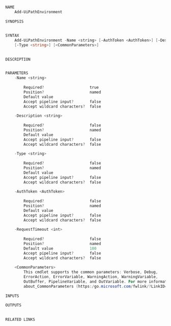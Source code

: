 ﻿```PowerShell

NAME
    Add-UiPathEnvironment
    
SYNOPSIS
    
    
SYNTAX
    Add-UiPathEnvironment -Name <string> [-AuthToken <AuthToken>] [-Description <string>] [-RequestTimeout <int>] 
    [-Type <string>] [<CommonParameters>]
    
    
DESCRIPTION
    

PARAMETERS
    -Name <string>
        
        Required?                    true
        Position?                    named
        Default value                
        Accept pipeline input?       false
        Accept wildcard characters?  false
        
    -Description <string>
        
        Required?                    false
        Position?                    named
        Default value                
        Accept pipeline input?       false
        Accept wildcard characters?  false
        
    -Type <string>
        
        Required?                    false
        Position?                    named
        Default value                
        Accept pipeline input?       false
        Accept wildcard characters?  false
        
    -AuthToken <AuthToken>
        
        Required?                    false
        Position?                    named
        Default value                
        Accept pipeline input?       false
        Accept wildcard characters?  false
        
    -RequestTimeout <int>
        
        Required?                    false
        Position?                    named
        Default value                100
        Accept pipeline input?       false
        Accept wildcard characters?  false
        
    <CommonParameters>
        This cmdlet supports the common parameters: Verbose, Debug,
        ErrorAction, ErrorVariable, WarningAction, WarningVariable,
        OutBuffer, PipelineVariable, and OutVariable. For more information, see 
        about_CommonParameters (https:/go.microsoft.com/fwlink/?LinkID=113216). 
    
INPUTS
    
OUTPUTS
    
    
RELATED LINKS



```
